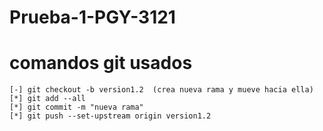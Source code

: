 # Prueba-1-PGY-3121

# comandos git usados
```
[-] git checkout -b version1.2  (crea nueva rama y mueve hacia ella)
[*] git add --all
[*] git commit -m "nueva rama"
[*] git push --set-upstream origin version1.2

```